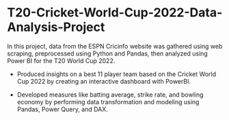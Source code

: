 # T20-Cricket-World-Cup-2022-Data-Analysis-Project
In this project, data from the ESPN Cricinfo website was gathered using web scraping, preprocessed using Python and Pandas, then analyzed using Power BI for the T20 World Cup 2022.

* Produced insights on a best 11 player team based on the Cricket World Cup 2022 by creating an interactive dashboard with PowerBI.

* Developed measures like batting average, strike rate, and bowling economy by performing data transformation and modeling using Pandas, Power Query, and DAX.
